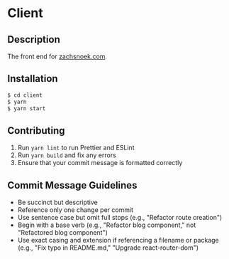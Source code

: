 # Client

## Description

The front end for [zachsnoek.com](https://www.zachsnoek.com).

## Installation

```bash
$ cd client
$ yarn
$ yarn start 
```

## Contributing
1. Run `yarn lint` to run Prettier and ESLint
2. Run `yarn build` and fix any errors
3. Ensure that your commit message is formatted correctly

## Commit Message Guidelines
* Be succinct but descriptive
* Reference only one change per commit
* Use sentence case but omit full stops (e.g., "Refactor route creation")
* Begin with a base verb (e.g., "Refactor blog component," not "Refactored blog component")
* Use exact casing and extension if referencing a filename or package (e.g., "Fix typo in README.md," "Upgrade react-router-dom")